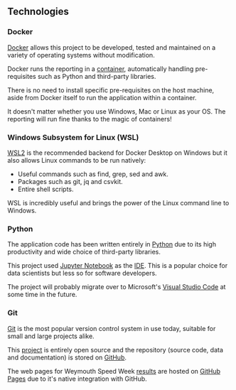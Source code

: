 ## Technologies

### Docker

[Docker](https://en.wikipedia.org/wiki/Docker_(software)) allows this project to be developed, tested and maintained on a variety of operating systems without modification.

Docker runs the reporting in a [container](https://www.docker.com/resources/what-container), automatically handling pre-requisites such as Python and third-party libraries.

There is no need to install specific pre-requisites on the host machine, aside from Docker itself to run the application within a container.

It doesn't matter whether you use Windows, Mac or Linux as your OS. The reporting will run fine thanks to the magic of containers!



### Windows Subsystem for Linux (WSL)

[WSL2](https://en.wikipedia.org/wiki/Windows_Subsystem_for_Linux) is the recommended backend for Docker Desktop on Windows but it also allows Linux commands to be run natively:

- Useful commands such as find, grep, sed and awk.
- Packages such as git, jq and csvkit.
- Entire shell scripts.

WSL is incredibly useful and brings the power of the Linux command line to Windows.



### Python

The application code has been written entirely in [Python](https://www.python.org/) due to its high productivity and wide choice of third-party libraries.

This project used [Jupyter Notebook](https://jupyter.org/) as the [IDE](https://en.wikipedia.org/wiki/Integrated_development_environment). This is a popular choice for data scientists but less so for software developers.

The project will probably migrate over to Microsoft's [Visual Studio Code](https://code.visualstudio.com/) at some time in the future.



### Git

[Git](https://git-scm.com/) is the most popular version control system in use today, suitable for small and large projects alike.

This [project](https://github.com/Logiqx/wsw-results) is entirely open source and the repository (source code, data and documentation) is stored on [GitHub](https://en.wikipedia.org/wiki/GitHub).

The web pages for Weymouth Speed Week [results](https://logiqx.github.io/wsw-results/results/index.html) are hosted on [GitHub Pages](https://pages.github.com/) due to it's native integration with GitHub.

